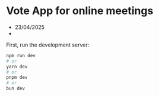 # Vote App for online meetings 

-  23/04/2025
-  
First, run the development server:

```bash
npm run dev
# or
yarn dev
# or
pnpm dev
# or
bun dev
```